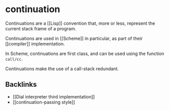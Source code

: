# continuation

Continuations are a [[Lisp]] convention that, more or less, represent the current stack frame of a program.

Continuations are used in [[Scheme]] in particular, as part of their [[compiler]] implementation.

In Scheme, continuations are first class, and can be used using the function `call/cc`.

Continuations make the use of a call-stack redundant.


## Backlinks

-   [[Dial interpreter third implementation]]
-   [[continuation-passing style]]
